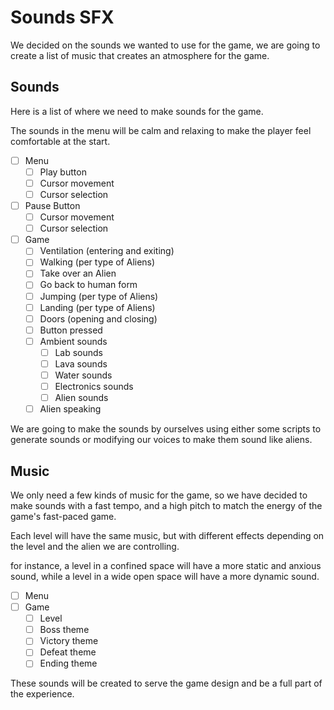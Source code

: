 # Sounds SFX 

We decided on the sounds we wanted to use for the game, we are going to create a list of music that creates an atmosphere for the game. 

## Sounds

Here is a list of where we need to make sounds for the game. 

The sounds in the menu will be calm and relaxing to make the player feel comfortable at the start.

- [ ] Menu
  - [ ] Play button
  - [ ] Cursor movement
  - [ ] Cursor selection

- [ ] Pause Button
  - [ ] Cursor movement
  - [ ] Cursor selection

- [ ] Game
  - [ ] Ventilation (entering and exiting)
  - [ ] Walking (per type of Aliens)
  - [ ] Take over an Alien
  - [ ] Go back to human form
  - [ ] Jumping (per type of Aliens)
  - [ ] Landing (per type of Aliens)
  - [ ] Doors (opening and closing)
  - [ ] Button pressed
  - [ ] Ambient sounds 
    - [ ] Lab sounds
    - [ ] Lava sounds
    - [ ] Water sounds
    - [ ] Electronics sounds
    - [ ] Alien sounds
  - [ ] Alien speaking

We are going to make the sounds by ourselves using either some scripts to generate sounds or modifying our voices to make them sound like aliens.

## Music

We only need a few kinds of music for the game, so we have decided to make sounds with a fast tempo, and a high pitch to match the energy of the game's fast-paced game.

Each level will have the same music, but with different effects depending on the level and the alien we are controlling. 

for instance, a level in a confined space will have a more static and anxious sound, while a level in a wide open space will have a more dynamic sound.

- [ ] Menu
- [ ] Game 
  - [ ] Level 
  - [ ] Boss theme 
  - [ ] Victory theme
  - [ ] Defeat theme
  - [ ] Ending theme 

These sounds will be created to serve the game design and be a full part of the experience.